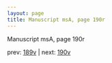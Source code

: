 ```yaml
---
layout: page
title: Manuscript msA, page 190r
---
```


Manuscript msA, page 190r

prev:  [189v](../189v) | next:  [190v](../190v)